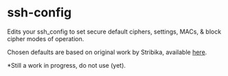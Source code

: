 # ssh-config

Edits your ssh_config to set secure default ciphers, settings, MACs, & block cipher modes of operation.

Chosen defaults are based on original work by Stribika, available [here](https://stribika.github.io/2015/01/04/secure-secure-shell.html).

*Still a work in progress, do not use (yet).
